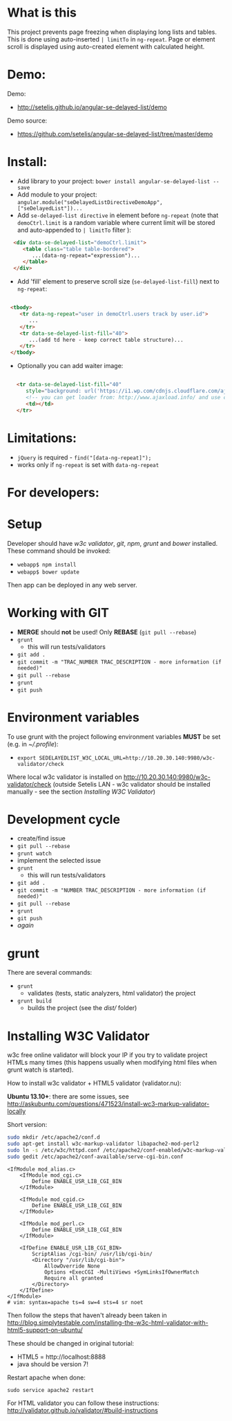 # What is this

This project prevents page freezing when displaying long lists and tables.
This is done using auto-inserted ```| limitTo``` in ```ng-repeat```.
Page or element scroll is displayed using auto-created element with calculated height.

# Demo:
Demo:
 - http://setelis.github.io/angular-se-delayed-list/demo

Demo source:
 - https://github.com/setelis/angular-se-delayed-list/tree/master/demo

# Install:

 - Add library to your project: ```bower install angular-se-delayed-list --save```
 - Add module to your project: ```angular.module("seDelayedListDirectiveDemoApp", ["seDelayedList"])...```
 - Add ```se-delayed-list directive``` in element before ```ng-repeat``` (note that ```demoCtrl.limit``` is a random variable where current limit will be stored and auto-appended to ```| limitTo``` filter ):
 ```html
   <div data-se-delayed-list="demoCtrl.limit">
      <table class="table table-bordered">
         ...(data-ng-repeat="expression")...
      </table>
   </div>
```
 - Add 'fill' element to preserve scroll size (```se-delayed-list-fill```) next to ```ng-repeat```:
```html

 <tbody>
    <tr data-ng-repeat="user in demoCtrl.users track by user.id">
       ...
    </tr>
    <tr data-se-delayed-list-fill="40">
       ...(add td here - keep correct table structure)...
    </tr>
 </tbody>
```

- Optionally you can add waiter image:
```html

   <tr data-se-delayed-list-fill="40"
      style="background: url('https://i1.wp.com/cdnjs.cloudflare.com/ajax/libs/galleriffic/2.0.1/css/loader.gif') center top no-repeat;">
      <!-- you can get loader from: http://www.ajaxload.info/ and use classes, not style -->
      <td></td>
   </tr>
```

# Limitations:
 - ```jQuery``` is required - ```find("[data-ng-repeat]");```
 - works only if ```ng-repeat``` is set with ```data-ng-repeat```

# For developers:
# Setup

Developer should have *w3c validator*, *git*, *npm*, *grunt* and *bower* installed.
These command should be invoked:
 - ```webapp$ npm install```
 - ```webapp$ bower update```

Then app can be deployed in any web server.

# Working with GIT
 - **MERGE** should **not** be used! Only **REBASE** (```git pull --rebase```)
 - ```grunt```
   - this will run tests/validators
 - ```git add .```
 - ```git commit -m "TRAC_NUMBER TRAC_DESCRIPTION - more information (if needed)"```
 - ```git pull --rebase```
 - ```grunt```
 - ```git push```

# Environment variables

To use grunt with the project following environment variables **MUST** be set (e.g. in *~/.profile*):
 - ```export SEDELAYEDLIST_W3C_LOCAL_URL=http://10.20.30.140:9980/w3c-validator/check```

Where local w3c validator is installed on http://10.20.30.140:9980/w3c-validator/check (outside Setelis LAN - w3c validator should be installed manually - see the section *Installing W3C Validator*)

# Development cycle
 - create/find issue
 - ```git pull --rebase```
 - ```grunt watch```
 - implement the selected issue
 - ```grunt```
   - this will run tests/validators
 - ```git add .```
 - ```git commit -m "NUMBER TRAC_DESCRIPTION - more information (if needed)"```
 - ```git pull --rebase```
 - ```grunt```
 - ```git push```
 - *again*


# grunt
There are several commands:
 - ```grunt```
   - validates (tests, static analyzers, html validator) the project
 - ```grunt build```
   - builds the project (see the *dist/* folder)


# Installing W3C Validator
w3c free online validator will block your IP if you try to validate project HTMLs many times (this happens usually when modifying html files when grunt watch is started).

How to install w3c validator + HTML5 validator (validator.nu):

**Ubuntu 13.10+**: there are some issues, see http://askubuntu.com/questions/471523/install-wc3-markup-validator-locally


Short version:
```sh
sudo mkdir /etc/apache2/conf.d
sudo apt-get install w3c-markup-validator libapache2-mod-perl2
sudo ln -s /etc/w3c/httpd.conf /etc/apache2/conf-enabled/w3c-markup-validator.conf
sudo gedit /etc/apache2/conf-available/serve-cgi-bin.conf
```
```
<IfModule mod_alias.c>
    <IfModule mod_cgi.c>
        Define ENABLE_USR_LIB_CGI_BIN
    </IfModule>

    <IfModule mod_cgid.c>
        Define ENABLE_USR_LIB_CGI_BIN
    </IfModule>

    <IfModule mod_perl.c>
        Define ENABLE_USR_LIB_CGI_BIN
    </IfModule>

    <IfDefine ENABLE_USR_LIB_CGI_BIN>
        ScriptAlias /cgi-bin/ /usr/lib/cgi-bin/
        <Directory "/usr/lib/cgi-bin">
            AllowOverride None
            Options +ExecCGI -MultiViews +SymLinksIfOwnerMatch
            Require all granted
        </Directory>
    </IfDefine>
</IfModule>
# vim: syntax=apache ts=4 sw=4 sts=4 sr noet
 ```

Then follow the steps that haven't already been taken in http://blog.simplytestable.com/installing-the-w3c-html-validator-with-html5-support-on-ubuntu/

These should be changed in original tutorial:
 - HTML5 = http://localhost:8888
 - java should be version 7!


Restart apache when done:

```sudo service apache2 restart ```

For HTML validator you can follow these instructions: http://validator.github.io/validator/#build-instructions
